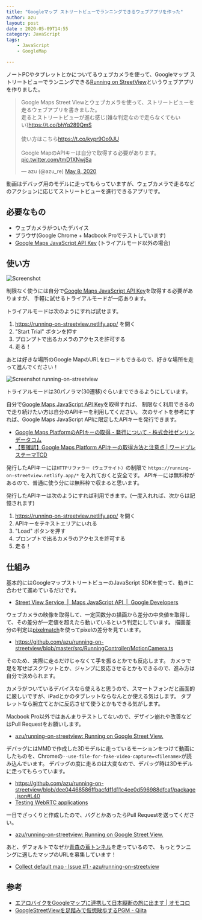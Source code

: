 ```yaml
---
title: "Googleマップ ストリートビューでランニングできるウェブアプリを作った"
author: azu
layout: post
date : 2020-05-09T14:55
category: JavaScript
tags:
    - JavaScript
    - GoogleMap

---
```


ノートPCやタブレットとかについてるウェブカメラを使って、Googleマップ ストリートビューでランニングできる[Running on StreetView](https://running-on-streetview.netlify.app/)というウェブアプリを作りました。

<blockquote class="twitter-tweet"><p lang="ja" dir="ltr">Google Maps Street Viewとウェブカメラを使って、ストリートビューを走るウェブアプリを書きました。<br>走るとストリートビューが進む感じ(雑な判定なので走らなくてもいい)<a href="https://t.co/bhYq289QmS">https://t.co/bhYq289QmS</a><br><br>使い方はこちら<a href="https://t.co/kypr9Oo9JU">https://t.co/kypr9Oo9JU</a><br><br>Google MapのAPIキーは自分で取得する必要があります。 <a href="https://t.co/tmD1XNwjSa">pic.twitter.com/tmD1XNwjSa</a></p>&mdash; azu (@azu_re) <a href="https://twitter.com/azu_re/status/1258705039033430016?ref_src=twsrc%5Etfw">May 8, 2020</a></blockquote> 
<script async src="https://platform.twitter.com/widgets.js" charset="utf-8"></script> 

動画はデバッグ用のモデルに走ってもらっていますが、ウェブカメラで走るなどのアクションに応じてストリートビューを進行できるアプリです。

## 必要なもの

- ウェブカメラがついたデバイス
- ブラウザ(Google Chrome + Macbook Proでテストしています)
- [Google Maps JavaScript API Key](https://developers.google.com/maps/documentation/javascript/get-api-key) (トライアルモード以外の場合)

## 使い方

![Screenshot](https://efcl.info/wp-content/uploads/2020/05/09-1589004025.png)

制限なく使うには自分で[Google Maps JavaScript API Key](https://developers.google.com/maps/documentation/javascript/get-api-key)を取得する必要がありますが、
手軽に試せるトライアルモードが一応あります。

トライアルモードは次のようにすれば試せます。

1. <https://running-on-streetview.netlify.app/> を開く
2. "Start Trial" ボタンを押す
3. プロンプトで出るカメラのアクセスを許可する
4. 走る！

あとは好きな場所のGoogle MapのURLをロードもできるので、好きな場所を走って進んでください！

![Screenshot running-on-streetview](https://efcl.info/wp-content/uploads/2020/05/running-on-streetview.png)

トライアルモードは30パノラマ(30遷移)ぐらいまでできるようにしています。

自分で[Google Maps JavaScript API Key](https://developers.google.com/maps/documentation/javascript/get-api-key)を取得すれば、
制限なく利用できるので走り続けたい方は自分のAPIキーを利用してください。
次のサイトを参考にすれば、Google Maps JavaScript APIに限定したAPIキーを発行できます。

- [Google Maps PlatformのAPIキーの取得・発行について - 株式会社ゼンリンデータコム](https://www.zenrin-datacom.net/business/gmapsapi/api_key/index.html)
- [【要確認】Google Maps Platform APIキーの取得方法と注意点 | ワードプレステーマTCD](https://design-plus1.com/tcd-w/2018/08/google-maps-platform-api.html)

発行したAPIキーには`HTTPリファラー（ウェブサイト）`の制限で `https://running-on-streetview.netlify.app/*` を入れておくと安全です。
APIキーには無料枠があるので、普通に使う分には無料枠で収まると思います。

発行したAPIキーは次のようにすれば利用できます。(一度入れれば、次からは記憶されます)

1. <https://running-on-streetview.netlify.app/> を開く
2. APIキーをテキストエリアにいれる
3. "Load" ボタンを押す
3. プロンプトで出るカメラのアクセスを許可する
4. 走る！

## 仕組み

基本的にはGoogleマップストリートビューのJavaScript SDKを使って、動きに合わせて進めているだけです。

- [Street View Service  |  Maps JavaScript API  |  Google Developers](https://developers.google.com/maps/documentation/javascript/streetview?hl=ja)

ウェブカメラの映像を取得して、一定回数分の描画から差分の中央値を取得して、その差分が一定値を超えたら動いているという判定にしています。
描画差分の判定は[pixelmatch](https://github.com/mapbox/pixelmatch)を使ってpixelの差分を見ています。

- https://github.com/azu/running-on-streetview/blob/master/src/RunningController/MotionCamera.ts

そのため、実際に走るだけじゃなくて手を振るとかでも反応します。
カメラで足を写せばスクワットとか、ジャンプに反応させるとかもできるので、進み方は自分で決められます。

カメラがついているデバイスなら使えると思うので、スマートフォンだと画面的に厳しいですが、iPadとかのタブレットならなんとか使える気はします。
タブレットなら腕立てとかに反応させて使うとかもできる気がします。

Macbook Pro以外ではあんまりテストしてないので、デザイン崩れや改善などはPull Requestをお願いします。

- [azu/running-on-streetview: Running on Google Street View.](https://github.com/azu/running-on-streetview)

デバッグにはMMDで作成した3Dモデルに走っているモーションをつけて動画にしたものを、Chromeの`--use-file-for-fake-video-capture=<filename>`が読み込んでいます。
デバッグの度に走るのは大変なので、デバッグ時は3Dモデルに走ってもらっています。

- https://github.com/azu/running-on-streetview/blob/dee04468586ffbacfdf1d11c4ee0d596988dfcaf/package.json#L40
- [Testing WebRTC applications](https://webrtc.org/getting-started/testing)

一日でざっくりと作成したので、バグとかあったらPull Requestを送ってください。
 
- [azu/running-on-streetview: Running on Google Street View.](https://github.com/azu/running-on-streetview)

あと、デフォルトでなぜか[青森の蔦トンネル](https://www.google.com/maps/@40.6110615,140.9482871,3a,73.7y,1.16h,90t/data=!3m6!1e1!3m4!1sjBsnn5UBd-c3qy7uOagvpQ!2e0!7i13312!8i6656)を走っているので、
もっとランニングに適したマップのURLを募集しています！

- [Collect default map · Issue #1 · azu/running-on-streetview](https://github.com/azu/running-on-streetview/issues/1)

## 参考

- [エアロバイクをGoogleマップに連携して日本縦断の旅に出ます | オモコロ](https://omocoro.jp/kiji/230063/)
- [GoogleStreetViewを足踏みで仮想散歩するPGM - Qiita](https://qiita.com/shizuoka_miyako_19911118/items/90553c64d2b6b7d888ec)
